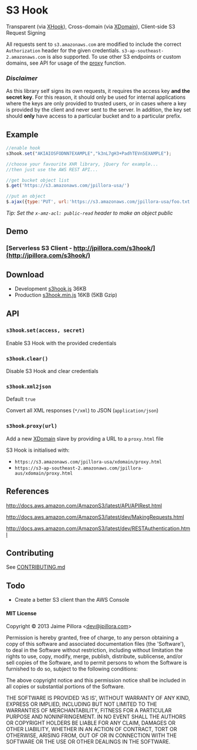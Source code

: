 # S3 Hook

Transparent (via [XHook](https://github.com/jpillora/xhook)), Cross-domain (via [XDomain](https://github.com/jpillora/xdomain)), Client-side S3 Request Signing

All requests sent to `s3.amazonaws.com` are modified to include the correct `Authorization` header for the given credentials. `s3-ap-southeast-2.amazonaws.com` is also supported. To use other S3 endpoints or custom domains, see API for usage of the [proxy]() function.

### *Disclaimer*

As this library self signs its own requests, it requires the access key
**and the secret key**. For this reason, it should only be used for internal
applications where the keys are only provided to trusted users, or in cases
where a key is provided by the client and never sent to the server. In addition,
the key set should **only** have access to a particular
bucket and to a particular prefix.

## Example

``` js
//enable hook
s3hook.set("AKIAIOSFODNN7EXAMPLE","k3nL7gH3+PadhTEVn5EXAMPLE");

//choose your favourite XHR library, jQuery for example...
//then just use the AWS REST API...

//get bucket object list
$.get('https://s3.amazonaws.com/jpillora-usa/')

//put an object
$.ajax({type:'PUT', url:'https://s3.amazonaws.com/jpillora-usa/foo.txt', data:'hello world!' });
```

*Tip: Set the `x-amz-acl: public-read` header to make an object public*

## Demo

### [Serverless S3 Client - http://jpillora.com/s3hook/](http://jpillora.com/s3hook/)

## Download

* Development [s3hook.js](http://jpillora.com/s3hook/dist/0.2/s3hook.js) 36KB
* Production [s3hook.min.js](http://jpillora.com/s3hook/dist/0.2/s3hook.js) 16KB (5KB Gzip)

## API

### `s3hook`.`set(access, secret)`

Enable S3 Hook with the provided credentials

### `s3hook`.`clear()`

Disable S3 Hook and clear credentials

### `s3hook`.`xml2json`

Default `true`

Convert all XML responses (`*/xml`) to JSON (`application/json`)

### `s3hook`.`proxy(url)`

Add a new [XDomain](https://github.com/jpillora/xdomain) slave by providing a URL to a `proxy.html` file

S3 Hook is initialised with:

* `https://s3.amazonaws.com/jpillora-usa/xdomain/proxy.html`
* `https://s3-ap-southeast-2.amazonaws.com/jpillora-aus/xdomain/proxy.html`

## References

http://docs.aws.amazon.com/AmazonS3/latest/API/APIRest.html

http://docs.aws.amazon.com/AmazonS3/latest/dev/MakingRequests.html

http://docs.aws.amazon.com/AmazonS3/latest/dev/RESTAuthentication.html

## Contributing

See [CONTRIBUTING.md](CONTRIBUTING.md)

## Todo

* Create a better S3 client than the AWS Console

#### MIT License

Copyright © 2013 Jaime Pillora &lt;dev@jpillora.com&gt;

Permission is hereby granted, free of charge, to any person obtaining
a copy of this software and associated documentation files (the
'Software'), to deal in the Software without restriction, including
without limitation the rights to use, copy, modify, merge, publish,
distribute, sublicense, and/or sell copies of the Software, and to
permit persons to whom the Software is furnished to do so, subject to
the following conditions:

The above copyright notice and this permission notice shall be
included in all copies or substantial portions of the Software.

THE SOFTWARE IS PROVIDED 'AS IS', WITHOUT WARRANTY OF ANY KIND,
EXPRESS OR IMPLIED, INCLUDING BUT NOT LIMITED TO THE WARRANTIES OF
MERCHANTABILITY, FITNESS FOR A PARTICULAR PURPOSE AND NONINFRINGEMENT.
IN NO EVENT SHALL THE AUTHORS OR COPYRIGHT HOLDERS BE LIABLE FOR ANY
CLAIM, DAMAGES OR OTHER LIABILITY, WHETHER IN AN ACTION OF CONTRACT,
TORT OR OTHERWISE, ARISING FROM, OUT OF OR IN CONNECTION WITH THE
SOFTWARE OR THE USE OR OTHER DEALINGS IN THE SOFTWARE.

